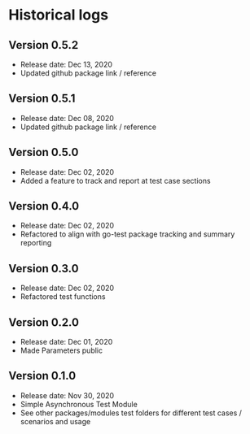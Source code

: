 # Historical logs

## Version 0.5.2

- Release date: Dec 13, 2020
- Updated github package link / reference

## Version 0.5.1

- Release date: Dec 08, 2020
- Updated github package link / reference

## Version 0.5.0

- Release date: Dec 02, 2020
- Added a feature to track and report at test case sections

## Version 0.4.0

- Release date: Dec 02, 2020
- Refactored to align with go-test package tracking and summary reporting

## Version 0.3.0

- Release date: Dec 02, 2020
- Refactored test functions

## Version 0.2.0

- Release date: Dec 01, 2020
- Made Parameters public

## Version 0.1.0

- Release date: Nov 30, 2020
- Simple Asynchronous Test Module 
- See other packages/modules test folders for different test cases / scenarios and usage

